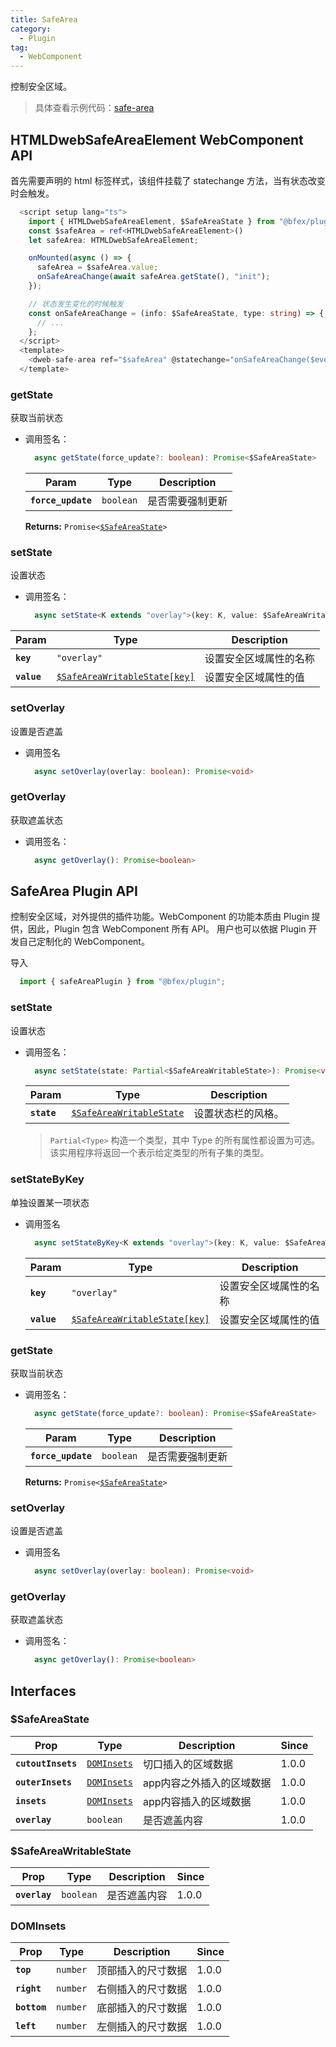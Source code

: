 ```yaml
---
title: SafeArea
category:
  - Plugin
tag:
  - WebComponent
---
```


控制安全区域。

> 具体查看示例代码：[safe-area](https://github.com/BioforestChain/dweb_browser/blob/main/example/vue3/src/pages/SafeArea.vue)

## HTMLDwebSafeAreaElement WebComponent API

  首先需要声明的 html 标签样式，该组件挂载了 statechange 方法，当有状态改变时会触发。

  ```ts
    <script setup lang="ts">
      import { HTMLDwebSafeAreaElement, $SafeAreaState } from "@bfex/plugin";
      const $safeArea = ref<HTMLDwebSafeAreaElement>()
      let safeArea: HTMLDwebSafeAreaElement;

      onMounted(async () => {
        safeArea = $safeArea.value;
        onSafeAreaChange(await safeArea.getState(), "init");
      });

      // 状态发生变化的时候触发
      const onSafeAreaChange = (info: $SafeAreaState, type: string) => {
        // ...
      };
    </script>
    <template>
      <dweb-safe-area ref="$safeArea" @statechange="onSafeAreaChange($event.detail, 'change')"></dweb-safe-area>
    </template>
  ```

### getState

  获取当前状态

  - 调用签名：

    ```ts
      async getState(force_update?: boolean): Promise<$SafeAreaState>
    ```

    | Param              | Type                 | Description       |
    | ------------------ | -------------------- | ----------------- |
    | **`force_update`** | <code>boolean</code> | 是否需要强制更新     |

    **Returns:** <code>Promise&lt;<a href="#safeareastate">$SafeAreaState</a>&gt;</code>

### setState

  设置状态

  - 调用签名：

    ```ts
      async setState<K extends "overlay">(key: K, value: $SafeAreaWritableState[K]): Promise<void>
    ```

  | Param       | Type                                                                            | Description          |
  | ----------- | ------------------------------------------------------------------------------- | -------------------- |
  | **`key`**   | <code>"overlay"</code>                                                          | 设置安全区域属性的名称   |
  | **`value`** | <code><a href="#safeareawritablestate">$SafeAreaWritableState[key]</a></code>   | 设置安全区域属性的值     |

### setOverlay

  设置是否遮盖

  - 调用签名

    ```ts
      async setOverlay(overlay: boolean): Promise<void>
    ```

### getOverlay

  获取遮盖状态

  - 调用签名：

    ```ts
      async getOverlay(): Promise<boolean>
    ```

## SafeArea Plugin API

  控制安全区域，对外提供的插件功能。WebComponent 的功能本质由 Plugin 提供，因此，Plugin 包含 WebComponent 所有 API。
  用户也可以依据 Plugin 开发自己定制化的 WebComponent。

  导入
  ```ts
    import { safeAreaPlugin } from "@bfex/plugin";
  ```
    
### setState

  设置状态

  - 调用签名：

    ```ts
      async setState(state: Partial<$SafeAreaWritableState>): Promise<void>
    ```
  
    | Param       | Type                                                                       | Description        |
    | ----------- | -------------------------------------------------------------------------- | ------------------ |
    | **`state`** | <code><a href="#safeareawritablestate">$SafeAreaWritableState</a></code> | 设置状态栏的风格。 |

    > `Partial<Type>` 构造一个类型，其中 Type 的所有属性都设置为可选。该实用程序将返回一个表示给定类型的所有子集的类型。



### setStateByKey

  单独设置某一项状态

  - 调用签名

    ```ts
      async setStateByKey<K extends "overlay">(key: K, value: $SafeAreaWritableState[K]): Promise<void>
    ```
    
    | Param       | Type                                                                            | Description          |
    | ----------- | ------------------------------------------------------------------------------- | -------------------- |
    | **`key`**   | <code>"overlay"</code>                                                          | 设置安全区域属性的名称   |
    | **`value`** | <code><a href="#safeareawritablestate">$SafeAreaWritableState[key]</a></code>   | 设置安全区域属性的值     |

### getState

  获取当前状态

  - 调用签名：

    ```ts
      async getState(force_update?: boolean): Promise<$SafeAreaState>
    ```

    | Param              | Type                 | Description       |
    | ------------------ | -------------------- | ----------------- |
    | **`force_update`** | <code>boolean</code> | 是否需要强制更新     |

    **Returns:** <code>Promise&lt;<a href="#safeareastate">$SafeAreaState</a>&gt;</code>

### setOverlay

  设置是否遮盖

  - 调用签名

    ```ts
      async setOverlay(overlay: boolean): Promise<void>
    ```

### getOverlay

  获取遮盖状态

  - 调用签名：

    ```ts
      async getOverlay(): Promise<boolean>
    ```

## Interfaces

### $SafeAreaState

  | Prop              | Type                                              | Description           | Since |
  | ------------------- | ----------------------------------------------- | --------------------- | ----- |
  | **`cutoutInsets`**  | <code><a href="#dominsets">DOMInsets</a></code> | 切口插入的区域数据       | 1.0.0 |
  | **`outerInsets`**   | <code><a href="#dominsets">DOMInsets</a></code> | app内容之外插入的区域数据 | 1.0.0 |
  | **`insets`**        | <code><a href="#dominsets">DOMInsets</a></code> | app内容插入的区域数据    | 1.0.0 |
  | **`overlay`**       | <code>boolean</code>                            | 是否遮盖内容            | 1.0.0 |

### $SafeAreaWritableState

  | Prop                | Type                                            | Description           | Since |
  | ------------------- | ----------------------------------------------- | --------------------- | ----- |
  | **`overlay`**       | <code>boolean</code>                            | 是否遮盖内容            | 1.0.0 |

### DOMInsets

  | Prop                | Type                                            | Description           | Since |
  | ------------------- | ----------------------------------------------- | --------------------- | ----- |
  | **`top`**           | <code>number</code>                             | 顶部插入的尺寸数据       | 1.0.0 |
  | **`right`**         | <code>number</code>                             | 右侧插入的尺寸数据       | 1.0.0 |
  | **`bottom`**        | <code>number</code>                             | 底部插入的尺寸数据       | 1.0.0 |
  | **`left`**          | <code>number</code>                             | 左侧插入的尺寸数据       | 1.0.0 |



